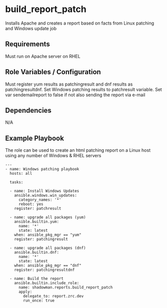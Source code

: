 build_report_patch
========

Installs Apache and creates a report based on facts from Linux patching and Windows update job

Requirements
------------

Must run on Apache server on RHEL

Role Variables / Configuration
--------------

Must register yum results as patchingresult and dnf results as patchingresultdnf. Set Windows patching results to patchresult variable. Set var sendemailreport to false if not also sending the report via e-mail

Dependencies
------------

N/A

Example Playbook
----------------

The role can be used to create an html patching report on a Linux host using any number of Windows & RHEL servers


```
---
- name: Windows patching playbook
  hosts: all

  tasks:
  
  - name: Install Windows Updates
    ansible.windows.win_updates:
      category_names: '*'
      reboot: yes
    register: patchresult

  - name: upgrade all packages (yum)
    ansible.builtin.yum:
      name: '*'
      state: latest
    when: ansible_pkg_mgr == "yum"
    register: patchingresult

  - name: upgrade all packages (dnf)
    ansible.builtin.dnf:
      name: '*'
      state: latest
    when: ansible_pkg_mgr == "dnf"
    register: patchingresultdnf
    
  - name: Build the report
    ansible.builtin.include_role:
      name: shadowman.reports.build_report_patch
      apply:
        delegate_to: report.zrc.dev
        run_once: true
      
```
